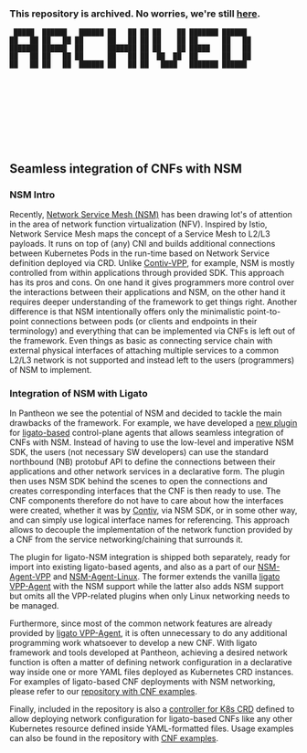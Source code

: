 ### This repository is archived. No worries, we're still [here](https://pantheon.tech/contact-us/).

```
 █████  ██████   ██████ ██   ██ ██ ██    ██ ███████ ██████ 
██   ██ ██   ██ ██      ██   ██ ██ ██    ██ ██      ██   ██
███████ ██████  ██      ███████ ██ ██    ██ █████   ██   ██
██   ██ ██   ██ ██      ██   ██ ██  ██  ██  ██      ██   ██
██   ██ ██   ██  ██████ ██   ██ ██   ████   ███████ ██████                        
```
<br><br><br><br><br><br><br>

Seamless integration of CNFs with NSM
-------------------------------------

### NSM Intro

Recently, [Network Service Mesh (NSM)][nsm] has been drawing lot's of attention in the area
of network function virtualization (NFV). Inspired by Istio, Network Service Mesh
maps the concept of a Service Mesh to L2/L3 payloads. It runs on top of (any) CNI
and builds additional connections between Kubernetes Pods in the run-time based on Network Service
definition deployed via CRD. Unlike [Contiv-VPP][contiv-vpp], for example, NSM is mostly controlled
from within applications through provided SDK. This approach has its pros and cons. On one hand
it gives programmers more control over the interactions between their applications and
NSM, on the other hand it requires deeper understanding of the framework to get things
right. Another difference is that NSM intentionally offers only the minimalistic
point-to-point connections between pods (or clients and endpoints in their terminology)
and everything that can be implemented via CNFs is left out of the framework. Even things
as basic as connecting service chain with external physical interfaces of attaching multiple
services to a common L2/L3 network is not supported and instead left to the users (programmers)
of NSM to implement.

### Integration of NSM with Ligato

In Pantheon we see the potential of NSM and decided to tackle the main drawbacks
of the framework. For example, we have developed a [new plugin][nsm-plugin] for
[ligato-based][ligato-vpp-agent] control-plane agents that allows seamless integration
of CNFs with NSM. Instead of having to use the low-level and imperative NSM SDK,
the users (not necessary SW developers) can use the standard northbound (NB) protobuf
API to define the connections between their applications and other network services
in a declarative form. The plugin then uses NSM SDK behind the scenes to open
the connections and creates corresponding interfaces that the CNF is then ready to use.
The CNF components therefore do not have to care about how the interfaces were created,
whether it was by [Contiv][contiv-vpp], via NSM SDK, or in some other way, and can simply
use logical interface names for referencing. This approach allows to decouple
the implementation of the network function provided by a CNF from the service
networking/chaining that surrounds it.

The plugin for ligato-NSM integration is shipped both separately, ready for import into
existing ligato-based agents, and also as a part of our [NSM-Agent-VPP][nsm-agent-vpp]
and [NSM-Agent-Linux][nsm-agent-linux]. The former extends the vanilla [ligato VPP-Agent][ligato-vpp-agent]
with the NSM support while the latter also adds NSM support but omits all the VPP-related plugins
when only Linux networking needs to be managed.

Furthermore, since most of the common network features are already provided by 
[ligato VPP-Agent][ligato-vpp-agent], it is often unnecessary to do any additional
programming work whatsoever to develop a new CNF. With ligato framework and tools
developed at Pantheon, achieving a desired network function is often a matter of defining
network configuration in a declarative way inside one or more YAML files deployed as
Kubernetes CRD instances. For examples of ligato-based CNF deployments with NSM networking,
please refer to our [repository with CNF examples][cnf-examples].

Finally, included in the repository is also a [controller for K8s CRD][cnf-crd]
defined to allow deploying network configuration for ligato-based CNFs like any other
Kubernetes resource defined inside YAML-formatted files. Usage examples can also be
found in the repository with [CNF examples][cnf-examples].

[contiv-vpp]: https://github.com/contiv/vpp
[nsm]: https://networkservicemesh.io
[ligato-vpp-agent]: https://github.com/ligato/vpp-agent/
[crd]: https://kubernetes.io/docs/concepts/extend-kubernetes/api-extension/custom-resources/
[nsm-plugin]: plugins/nsmplugin/nsmplugin.go
[cnf-crd]:  cmd/cnf-crd/main.go
[nsm-agent-vpp]: cmd/nsm-agent-vpp/main.go
[nsm-agent-linux]: cmd/nsm-agent-linux/main.go
[cnf-examples]: https://github.com/PantheonTechnologies/cnf-examples
